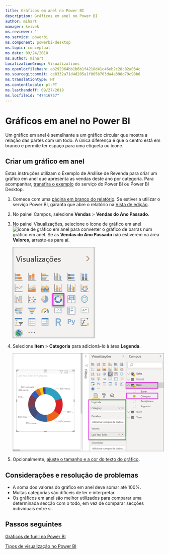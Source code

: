 ```yaml
---
title: Gráficos em anel no Power BI
description: Gráficos em anel no Power BI
author: mihart
manager: kvivek
ms.reviewer: ''
ms.service: powerbi
ms.component: powerbi-desktop
ms.topic: conceptual
ms.date: 09/24/2018
ms.author: mihart
LocalizationGroup: Visualizations
ms.openlocfilehash: ab292964bb1b6b1f4218d41c46eb2c28c82a034c
ms.sourcegitcommit: ce8332a71d4d205a1f005b703da4a390d79c98b6
ms.translationtype: HT
ms.contentlocale: pt-PT
ms.lasthandoff: 09/27/2018
ms.locfileid: "47416757"
---
```

# <a name="doughnut-charts-in-power-bi"></a>Gráficos em anel no Power BI
Um gráfico em anel é semelhante a um gráfico circular que mostra a relação das partes com um todo. A única diferença é que o centro está em branco e permite ter espaço para uma etiqueta ou ícone.

## <a name="create-a-doughnut-chart"></a>Criar um gráfico em anel
Estas instruções utilizam o Exemplo de Análise de Revenda para criar um gráfico em anel que apresenta as vendas deste ano por categoria. Para acompanhar, [transfira o exemplo](../sample-datasets.md) do serviço do Power BI ou Power BI Desktop.

1. Comece com uma [página em branco do relatório](../power-bi-report-add-page.md). Se estiver a utilizar o serviço Power BI, garanta que abre o relatório na [Vista de edição](../service-interact-with-a-report-in-editing-view.md).

2. No painel Campos, selecione **Vendas** \> **Vendas do Ano Passado**.  
   
3. No painel Visualizações, selecione o ícone de gráfico em anel ![ícone de gráfico em anel](media/power-bi-visualization-doughnut-charts/power-bi-icon.png) para converter o gráfico de barras num gráfico em anel. Se as **Vendas do Ano Passado** não estiverem na área **Valores**, arraste-as para aí.
     
   ![Painel de visualização com gráfico em anel selecionado](media/power-bi-visualization-doughnut-charts/power-bi-doughnut-chart.png)

4. Selecione **Item** \> **Categoria** para adicioná-lo à área **Legenda**. 
     
    ![gráfico em anel junto ao painel Campos](media/power-bi-visualization-doughnut-charts/power-bi-doughnut-done.png)

5. Opcionalmente, [ajuste o tamanho e a cor do texto do gráfico](power-bi-visualization-customize-title-background-and-legend.md). 

## <a name="considerations-and-troubleshooting"></a>Considerações e resolução de problemas
* A soma dos valores do gráfico em anel deve somar até 100%.
* Muitas categorias são difíceis de ler e interpretar.
* Os gráficos em anel são melhor utilizados para comparar uma determinada secção com o todo, em vez de comparar secções individuais entre si. 

## <a name="next-steps"></a>Passos seguintes
[Gráficos de funil no Power BI](power-bi-visualization-funnel-charts.md)

[Tipos de visualização no Power BI](power-bi-visualization-types-for-reports-and-q-and-a.md)


